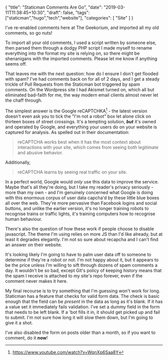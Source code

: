 {
    "title": "Staticman Comments Are Go",
    "date": "2019-03-11T11:38:45+10:30",
    "draft": false,
    "tags": ["staticman","hugo","tech","website"],
    "categories": [
        "Site"
    ]
}

I've re-enabled comments here at The Geekorium, and imported all my old comments, so go nuts!

To import all your old comments, I used a script written by someone else, then parsed them through a dodgy PHP script I made myself to rename everything into the format my site is relying on, so there might be shenanigans with the imported comments. Please let me know if anything seems off.

That leaves me with the next question: how do I ensure I don't get flooded with spam? I've had comments back on for all of 2 days, and I get a steady trickle of Pull Requests from the Staticman bot triggered by spam comments. On the Wordpress site I had Akismet turned on, which all but eliminated bad-faith for me, the way modern email clients almost never let the chaff through.

The simplest answer is the Google reCAPTCHKA[^1] - the latest version doesn't even ask you to tick the "I'm not a robot" box let alone click on thirteen boxes of street crossings. It's a tempting solution, ***but*** it's owned and operated by Google, and everything your users do on your website is captured for analysis. As spelled out in their documentation:

> reCAPTCHA works best when it has the most context about interactions with your site, which comes from seeing both legitimate and abusive behavior.

Additionally,

> reCAPTCHA learns by seeing real traffic on your site.

In a perfect world, Google would *only* use this data to improve the service. Maybe that's all they're doing, but I take my reader's privacy seriously - more than my own - and I'm genuinely concerned what Google is doing with this enormous corpus of user data capcha'd by these little blue boxes all over the web. They're more pervasive than Facebook logins and social buttons, and unlike the earlier version, it's no longer training robots to recognise trains or traffic lights, it's training computers how to recognise human behaviour.

There's also the question of how these work if people choose to disable javascript. The theme I'm using relies on more JS than I'd like already, but at least it degrades elegantly. I'm not so sure about recapcha and I can't find an answer on their website.

It's looking likely I'm going to have to palm user data off to someone to determine if they're a robot or not. I'm not happy about it, but it appears to be the price unless I'm willing to sift through dozens of spam comments a day. It wouldn't be so bad, except Git's policy of keeping history means that the spam I receive is attached to my site's repo forever, even if the comment never makes it here.

My final recourse is to try something that I'm guessing won't work for long. Staticman has a feature that checks for valid form data. The check is basic enough that the field can be *present* in the data as long as it's blank. If it has a value set it immediately fails validation. I've set a dummy field in the form that needs to be left blank. If a 'bot fills it in, it should get picked up and fail to submit. I'm not sure how long it will slow them down, but I'm going to give it a shot.

I've also disabled the form on posts older than a month, so if you want to comment, do it **now**!

[^1]: https://www.youtube.com/watch?v=WqnXp6Saa8Y
